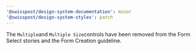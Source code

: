 ```yaml
---
'@swisspost/design-system-documentation': minor
'@swisspost/design-system-styles': patch
---
```


The `Multiple`and `Multiple Size`controls have been removed from the Form Select stories and the Form Creation guideline.